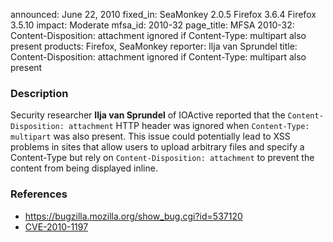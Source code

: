 announced: June 22, 2010
fixed_in: SeaMonkey 2.0.5
          Firefox 3.6.4
          Firefox 3.5.10
impact: Moderate
mfsa_id: 2010-32
page_title: MFSA 2010-32: Content-Disposition: attachment ignored if Content-Type: multipart also present
products: Firefox, SeaMonkey
reporter: Ilja van Sprundel
title: Content-Disposition: attachment ignored if Content-Type: multipart also present

<h3>Description</h3>

<p>Security researcher <strong>Ilja van Sprundel</strong> of IOActive
reported that the <code>Content-Disposition: attachment</code> HTTP
header was ignored when <code>Content-Type: multipart</code> was also
present.  This issue could potentially lead to XSS problems in sites
that allow users to upload arbitrary files and specify a Content-Type
but rely on <code>Content-Disposition: attachment</code> to prevent
the content from being displayed inline.</p>

<h3>References</h3>

<ul>
  <li><a href="https://bugzilla.mozilla.org/show_bug.cgi?id=537120">https://bugzilla.mozilla.org/show_bug.cgi?id=537120</a></li>
  <li><a class="ex-ref" href="http://cve.mitre.org/cgi-bin/cvename.cgi?name=CVE-2010-1197">CVE-2010-1197</a></li>
</ul>




